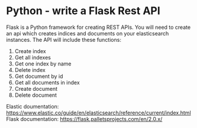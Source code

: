 # Python - write a Flask Rest API
Flask is a Python framework for creating REST APIs. You will need to create an api which creates indices and documents on your elasticsearch instances.
The API will include these functions:
1. Create index
2. Get all indexes
3. Get one index by name
4. Delete index
5. Get document by id
6. Get all documents in index
7. Create document
8. Delete document

Elastic doumentation:
https://www.elastic.co/guide/en/elasticsearch/reference/current/index.html
Flask documentation:
https://flask.palletsprojects.com/en/2.0.x/
